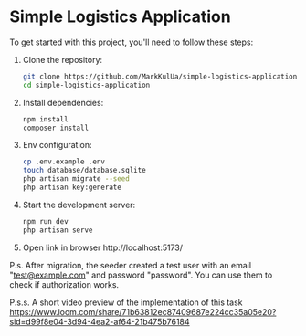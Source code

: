 # Simple Logistics Application

To get started with this project, you'll need to follow these steps:

1. Clone the repository:

   ```bash
   git clone https://github.com/MarkKulUa/simple-logistics-application.git
   cd simple-logistics-application
   ```

2. Install dependencies:
   ```bash
   npm install
   composer install
   ```

3. Env configuration:
   ```bash
   cp .env.example .env
   touch database/database.sqlite
   php artisan migrate --seed
   php artisan key:generate
   ```
   
4. Start the development server:
   ```bash
   npm run dev
   php artisan serve
   ```

5. Open link in browser http://localhost:5173/

P.s. After migration, the seeder created a test user with an email "test@example.com" and password "password".
You can use them to check if authorization works.

P.s.s.
 A short video preview of the implementation of this task https://www.loom.com/share/71b63812ec87409687e224cc35a05e20?sid=d99f8e04-3d94-4ea2-af64-21b475b76184
